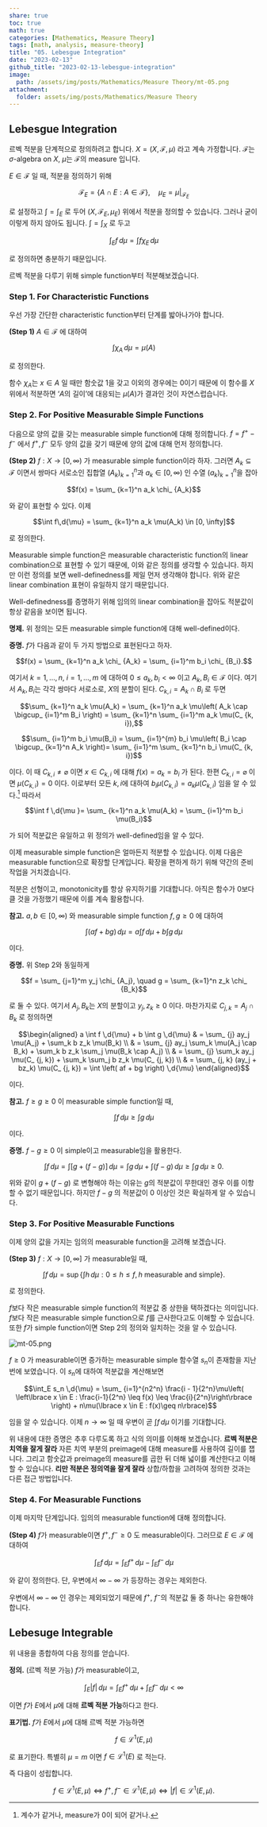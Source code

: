```yaml
---
share: true
toc: true
math: true
categories: [Mathematics, Measure Theory]
tags: [math, analysis, measure-theory]
title: "05. Lebesgue Integration"
date: "2023-02-13"
github_title: "2023-02-13-lebesgue-integration"
image:
  path: /assets/img/posts/Mathematics/Measure Theory/mt-05.png
attachment:
  folder: assets/img/posts/Mathematics/Measure Theory
---
```


## Lebesgue Integration

르벡 적분을 단계적으로 정의하려고 합니다. $X = (X, \mathscr{F}, \mu)$ 라고 계속 가정합니다. $\mathscr{F}$는 $\sigma$-algebra on $X$, $\mu$는 $\mathscr{F}$의 measure 입니다.

$E \in \mathscr{F}$ 일 때, 적분을 정의하기 위해

$$\mathscr{F} _ E = \lbrace A \cap E : A \in \mathscr{F}\rbrace, \quad \mu_E = \mu|_ {\mathscr{F} _ E}$$

로 설정하고 $\int = \int_E$ 로 두어 ($X, \mathscr{F} _ E, \mu_E$) 위에서 적분을 정의할 수 있습니다. 그러나 굳이 이렇게 하지 않아도 됩니다. $\int = \int_X$ 로 두고

$$\int_E f \,d{\mu} = \int f \chi _E \,d{\mu}$$

로 정의하면 충분하기 때문입니다.

르벡 적분을 다루기 위해 simple function부터 적분해보겠습니다.

### Step 1. For Characteristic Functions

우선 가장 간단한 characteristic function부터 단계를 밟아나가야 합니다.

**(Step 1)** $A \in \mathscr{F}$ 에 대하여

$$\int \chi_A \,d{\mu} = \mu(A)$$

로 정의한다.

함수 $\chi_A$는 $x \in A$ 일 때만 함숫값 $1$을 갖고 이외의 경우에는 $0$이기 때문에 이 함수를 $X$ 위에서 적분하면 ‘$A$의 길이’에 대응되는 $\mu(A)$가 결과인 것이 자연스럽습니다.

### Step 2. For Positive Measurable Simple Functions

다음으로 양의 값을 갖는 measurable simple function에 대해 정의합니다. $f = f^+ - f^-$ 에서 $f^+, f^-$ 모두 양의 값을 갖기 때문에 양의 값에 대해 먼저 정의합니다.

**(Step 2)** $f: X \rightarrow[0, \infty)$ 가 measurable simple function이라 하자. 그러면 $A_k \subseteq\mathscr{F}$ 이면서 쌍마다 서로소인 집합열 $\left( A_k \right) _ {k=1}^n$과 $a_k \in [0, \infty)$ 인 수열 $\left( a_k \right) _ {k=1}^n$을 잡아

$$f(x) = \sum_ {k=1}^n a_k \chi_ {A_k}$$

와 같이 표현할 수 있다. 이제

$$\int f\,d{\mu} = \sum_ {k=1}^n a_k \mu(A_k) \in [0, \infty]$$

로 정의한다.

Measurable simple function은 measurable characteristic function의 linear combination으로 표현할 수 있기 때문에, 이와 같은 정의를 생각할 수 있습니다. 하지만 이런 정의를 보면 well-definedness를 제일 먼저 생각해야 합니다. 위와 같은 linear combination 표현이 유일하지 않기 때문입니다.

Well-definedness를 증명하기 위해 임의의 linear combination을 잡아도 적분값이 항상 같음을 보이면 됩니다.

**명제.** 위 정의는 모든 measurable simple function에 대해 well-defined이다.

**증명.** $f$가 다음과 같이 두 가지 방법으로 표현된다고 하자.

$$f(x) = \sum_ {k=1}^n a_k \chi_ {A_k} = \sum_ {i=1}^m b_i \chi_ {B_i}.$$

여기서 $k = 1, \dots, n$, $i = 1, \dots, m$ 에 대하여 $0\leq a_k, b_i < \infty$ 이고 $A_k, B_i \in \mathscr{F}$ 이다. 여기서 $A_k, B_i$는 각각 쌍마다 서로소로, $X$의 분할이 된다. $C_ {k, i} = A_k \cap B_i$ 로 두면

$$\sum_ {k=1}^n a_k \mu(A_k) = \sum_ {k=1}^n a_k \mu\left( A_k \cap \bigcup_ {i=1}^m B_i \right) = \sum_ {k=1}^n \sum_ {i=1}^m a_k \mu(C_ {k, i}),$$

$$\sum_ {i=1}^m b_i \mu(B_i) = \sum_ {i=1}^{m} b_i \mu\left( B_i \cap \bigcup_ {k=1}^n A_k \right)= \sum_ {i=1}^m \sum_ {k=1}^n b_i \mu(C_ {k, i})$$

이다. 이 때 $C_ {k, i} \neq \varnothing$ 이면 $x \in C_ {k, i}$ 에 대해 $f(x) = a_k = b_i$ 가 된다. 한편 $C_ {k, i} = \varnothing$ 이면 $\mu(C_ {k, i}) = 0$ 이다. 이로부터 모든 $k, i$에 대하여 $b_i \mu(C_ {k, i}) = a_k \mu(C_ {k, i})$ 임을 알 수 있다.[^1] 따라서

$$\int f \,d{\mu }= \sum_ {k=1}^n a_k \mu(A_k) = \sum_ {i=1}^m b_i \mu(B_i)$$

가 되어 적분값은 유일하고 위 정의가 well-defined임을 알 수 있다.

이제 measurable simple function은 얼마든지 적분할 수 있습니다. 이제 다음은 measurable function으로 확장할 단계입니다. 확장을 편하게 하기 위해 약간의 준비 작업을 거치겠습니다.

적분은 선형이고, monotonicity를 항상 유지하기를 기대합니다. 아직은 함수가 $0$보다 클 것을 가정했기 때문에 이를 계속 활용합니다.

**참고.** $a, b \in [0, \infty)$ 와 measurable simple function $f, g \geq 0$ 에 대하여

$$\int \left( af + bg \right) \,d{\mu} = a \int f \,d{\mu} + b \int g \,d{\mu}$$

이다.

**증명.** 위 Step 2와 동일하게

$$f = \sum_ {j=1}^m y_j \chi_ {A_j}, \quad g = \sum_ {k=1}^n z_k \chi_ {B_k}$$

로 둘 수 있다. 여기서 $A_j, B_k$는 $X$의 분할이고 $y_j, z_k \geq 0$ 이다. 마찬가지로 $C_ {j, k} = A_j \cap B_k$ 로 정의하면

$$\begin{aligned}        a \int f \,d{\mu} + b \int g \,d{\mu} & = \sum_ {j} ay_j \mu(A_j) + \sum_k b z_k \mu(B_k) \\                                            & = \sum_ {j} ay_j \sum_k \mu(A_j \cap B_k) + \sum_k b z_k \sum_j \mu(B_k \cap A_j) \\                                            & = \sum_ {j} \sum_k ay_j \mu(C_ {j, k}) + \sum_k \sum_j b z_k \mu(C_ {j, k}) \\                                            & = \sum_ {j, k} (ay_j + bz_k) \mu(C_ {j, k}) = \int \left( af + bg \right) \,d{\mu}    \end{aligned}$$

이다.

**참고.** $f \geq g \geq 0$ 이 measurable simple function일 때,

$$\int f \,d{\mu} \geq \int g \,d{\mu}$$

이다.

**증명.** $f - g \geq 0$ 이 simple이고 measurable임을 활용한다.

$$\int f \,d{\mu} = \int \left[g + (f - g)\right] \,d{\mu} = \int g\,d{\mu} + \int (f - g) \,d{\mu} \geq \int g \,d{\mu} \geq 0.$$

위와 같이 $g + (f-g)$ 로 변형해야 하는 이유는 $g$의 적분값이 무한대인 경우 이를 이항할 수 없기 때문입니다. 하지만 $f-g$ 의 적분값이 $0$ 이상인 것은 확실하게 알 수 있습니다.

### Step 3. For Positive Measurable Functions

이제 양의 값을 가지는 임의의 measurable function을 고려해 보겠습니다.

**(Step 3)** $f: X \rightarrow[0, \infty]$ 가 measurable일 때,

$$\int f \,d{\mu} = \sup\left\lbrace \int h \,d{\mu}: 0\leq h \leq f, h \text{ measurable and simple}\right\rbrace.$$

로 정의한다.

$f$보다 작은 measurable simple function의 적분값 중 상한을 택하겠다는 의미입니다. $f$보다 작은 measurable simple function으로 $f$를 근사한다고도 이해할 수 있습니다. 또한 $f$가 simple function이면 Step 2의 정의와 일치하는 것을 알 수 있습니다.

![mt-05.png](../../../assets/img/posts/Mathematics/Measure%20Theory/mt-05.png)

$f \geq 0$ 가 measurable이면 증가하는 measurable simple 함수열 $s_n$이 존재함을 지난 번에 보였습니다. 이 $s_n$에 대하여 적분값을 계산해보면

$$\int_E s_n \,d{\mu} = \sum_ {i=1}^{n2^n} \frac{i - 1}{2^n}\mu\left( \left\lbrace x \in E : \frac{i-1}{2^n} \leq f(x) \leq \frac{i}{2^n}\right\rbrace \right) + n\mu(\lbrace x \in E : f(x)\geq n\rbrace)$$

임을 알 수 있습니다. 이제 $n \rightarrow\infty$ 일 때 우변이 곧 $\displaystyle\int f \,d{\mu}$ 이기를 기대합니다.

위 내용에 대한 증명은 추후 다루도록 하고 식의 의미를 이해해 보겠습니다. **르벡 적분은 치역을 잘게 잘라** 자른 치역 부분의 preimage에 대해 measure를 사용하여 길이를 잽니다. 그리고 함숫값과 preimage의 measure를 곱한 뒤 더해 넓이를 계산한다고 이해할 수 있습니다. **리만 적분은 정의역을 잘게 잘라** 상합/하합을 고려하여 정의한 것과는 다른 접근 방법입니다.

### Step 4. For Measurable Functions

이제 마지막 단계입니다. 임의의 measurable function에 대해 정의합니다.

**(Step 4)** $f$가 measurable이면 $f^+, f^- \geq 0$ 도 measurable이다. 그러므로 $E \in \mathscr{F}$ 에 대하여

$$\int_E f \,d{\mu} = \int_E f^+ \,d{\mu} - \int_E f^- \,d{\mu}$$

와 같이 정의한다. 단, 우변에서 $\infty - \infty$ 가 등장하는 경우는 제외한다.

우변에서 $\infty - \infty$ 인 경우는 제외되었기 때문에 $f^+$, $f^-$의 적분값 둘 중 하나는 유한해야 합니다.

## Lebesuge Integrable

위 내용을 종합하여 다음 정의를 얻습니다.

**정의.** (르벡 적분 가능) $f$가 measurable이고,

$$\int_E \lvert f \rvert \,d{\mu} = \int_E f^+ \,d{\mu} + \int_E f^- \,d{\mu} < \infty$$

이면 $f$가 $E$에서 $\mu$에 대해 **르벡 적분 가능**하다고 한다.

**표기법.** $f$가 $E$에서 $\mu$에 대해 르벡 적분 가능하면

$$f \in \mathcal{L}^1(E, \mu)$$

로 표기한다. 특별히 $\mu = m$ 이면 $f \in \mathcal{L}^1(E)$ 로 적는다.

즉 다음이 성립합니다.

$$f \in \mathcal{L}^{1}(E, \mu) \iff f^+, f^- \in \mathcal{L}^{1}(E, \mu)\iff \lvert f \rvert \in \mathcal{L}^{1}(E, \mu).$$

[^1]: 계수가 같거나, measure가 0이 되어 같거나.
